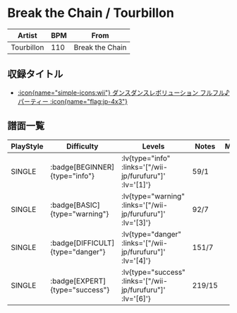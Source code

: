 # Break the Chain / Tourbillon

|Artist|BPM|From|
|------|---|----|
|Tourbillon|110|Break the Chain|

## 収録タイトル

- [ :icon{name="simple-icons:wii"} ダンスダンスレボリューション フルフル♪パーティー :icon{name="flag:jp-4x3"} ](/wii-jp/furufuru)

## 譜面一覧

|PlayStyle|Difficulty|Levels|Notes|Movie|
|---------|----------|------|-----|-----|
|SINGLE| :badge[BEGINNER]{type="info"} | :lv{type="info" :links='["/wii-jp/furufuru"]' :lv='[1]'} |59/1||
|SINGLE| :badge[BASIC]{type="warning"} | :lv{type="warning" :links='["/wii-jp/furufuru"]' :lv='[3]'} |92/7||
|SINGLE| :badge[DIFFICULT]{type="danger"} | :lv{type="danger" :links='["/wii-jp/furufuru"]' :lv='[4]'} |151/7||
|SINGLE| :badge[EXPERT]{type="success"} | :lv{type="success" :links='["/wii-jp/furufuru"]' :lv='[6]'} |219/15||
